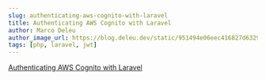```yaml
---
slug: authenticating-aws-cognito-with-laravel
title: Authenticating AWS Cognito with Laravel
author: Marco Deleu
author_image_url: https://blog.deleu.dev/static/951494e06eec416827d63296a0fc496a/f1b5a/avatar.jpg
tags: [php, laravel, jwt]
---
```


[Authenticating AWS Cognito with Laravel](https://blog.deleu.dev/authenticating-aws-cognito-with-laravel/) 
